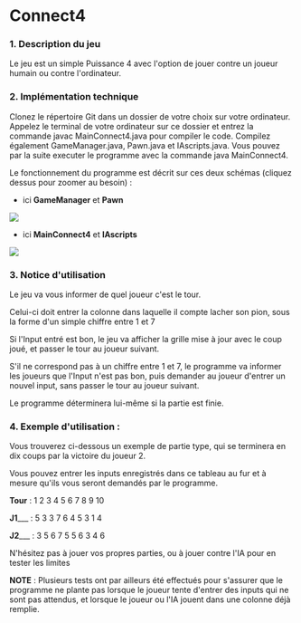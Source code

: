 # Connect4


### 1. Description du jeu

  Le jeu est un simple Puissance 4 avec l'option de jouer contre un joueur humain ou contre l'ordinateur.

### 2. Implémentation technique

  Clonez le répertoire Git dans un dossier de votre choix sur votre ordinateur. Appelez le terminal de votre ordinateur sur ce dossier et entrez la commande javac MainConnect4.java pour compiler le code. Compilez également GameManager.java, Pawn.java et IAscripts.java. Vous pouvez par la suite executer le programme avec la commande java MainConnect4.
  
  Le fonctionnement du programme est décrit sur ces deux schémas (cliquez dessus pour zoomer au besoin) :
  
  - ici **GameManager** et **Pawn**
  
  ![](https://i.imgur.com/slGNBm2.png)
  
  - ici **MainConnect4** et **IAscripts** 
  
  ![](https://i.imgur.com/X6WMSlR.png)

### 3. Notice d'utilisation

  Le jeu va vous informer de quel joueur c'est le tour.
  
  Celui-ci doit entrer la colonne dans laquelle il compte lacher son pion, sous la forme d'un simple chiffre entre 1 et 7
  
  Si l'Input entré est bon, le jeu va afficher la grille mise à jour avec le coup joué, et passer le tour au joueur suivant.
  
  S'il ne correspond pas à un chiffre entre 1 et 7, le programme va informer les joueurs que l'Input n'est pas bon, puis demander
  au joueur d'entrer un nouvel input, sans passer le tour au joueur suivant.
  
  Le programme déterminera lui-même si la partie est finie.

### 4. Exemple d'utilisation :

  Vous trouverez ci-dessous un exemple de partie type, qui se terminera en dix coups par la victoire du joueur 2.
  
  Vous pouvez entrer les inputs enregistrés dans ce tableau au fur et à mesure qu'ils vous seront demandés par le programme.

  **Tour**  : 1 2 3 4 5 6 7 8 9 10
  
  **J1**___ : 5 3 3 7 6 4 5 3 1 4
  
  **J2**___ : 3 5 6 7 5 5 6 3 4 6
  
  
  N'hésitez pas à jouer vos propres parties, ou à jouer contre l'IA pour en tester les limites
  
  **NOTE** : Plusieurs tests ont par ailleurs été effectués pour s'assurer que le programme ne plante pas lorsque le joueur tente d'entrer des inputs qui ne sont pas attendus, et lorsque le joueur ou l'IA jouent dans une colonne déjà remplie.
  

